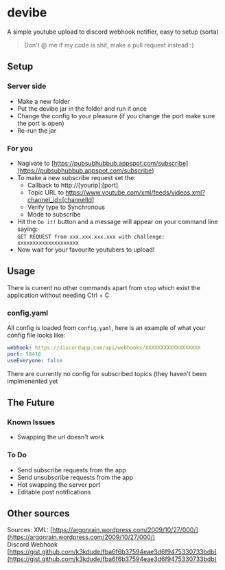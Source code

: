 # devibe
A simple youtube upload to discord webhook notifier, easy to setup (sorta)
> Don't @ me if my code is shit, make a pull request instead :)

## Setup
### Server side
 - Make a new folder
 - Put the devibe jar in the folder and run it once
 - Change the config to your pleasure (if you change the port make sure the port is open)
 - Re-run the jar
### For you
 - Nagivate to [https://pubsubhubbub.appspot.com/subscribe](https://pubsubhubbub.appspot.com/subscribe)
 - To make a new subscribe request set the:
   - Callback to http://[yourip]:[port]
   - Topic URL to https://www.youtube.com/xml/feeds/videos.xml?channel_id=[channelId]
   - Verify type to Synchronous
   - Mode to subscribe
 - Hit the `Do it!` button and a message will appear on your command line saying:  
   `GET REQUEST from xxx.xxx.xxx.xxx with challenge: xxxxxxxxxxxxxxxxxxxx`
 - Now wait for your favourite youtubers to upload!
 
## Usage
There is current no other commands apart from `stop` which exist the application without needing Ctrl + C

### config.yaml
All config is loaded from `config.yaml`, here is an example of what your config file looks like:
```yaml
webhook: https://discordapp.com/api/webhooks/XXXXXXXXXXXXXXXXXX
port: 58410
useEveryone: false
```
There are currently no config for subscribed topics (they haven't been implmenented yet

## The Future
### Known Issues
 - Swapping the url doesn't work
### To Do
 - Send subscribe requests from the app
 - Send unsubscribe requests from the app
 - Hot swapping the server port
 - Editable post notifications
 

## Other sources
Sources:
XML: [https://argonrain.wordpress.com/2009/10/27/000/](https://argonrain.wordpress.com/2009/10/27/000/)  
Discord Webhook [https://gist.github.com/k3kdude/fba6f6b37594eae3d6f9475330733bdb](https://gist.github.com/k3kdude/fba6f6b37594eae3d6f9475330733bdb)
